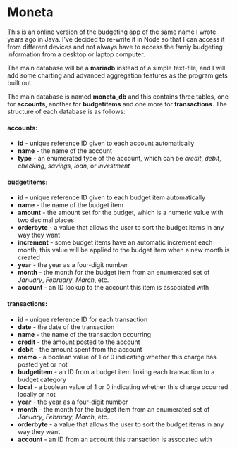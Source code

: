 # Moneta
This is an online version of the budgeting app of the same name I wrote years ago in Java. I've decided 
to re-write it in Node so that I can access it from different devices and not always have to access the 
famiy budgeting information from a desktop or laptop computer.

The main database will be a **mariadb** instead of a simple text-file, and I will add some charting and
advanced aggregation features as the program gets built out.

The main database is named **moneta_db** and this contains three tables, one for **accounts**, another for **budgetitems** and one more for **transactions**. The structure of each database is as follows:

#### accounts:

* **id** - unique reference ID given to each account automatically
* **name** - the name of the account
* **type** - an enumerated type of the account, which can be *credit*, *debit*, *checking*, *savings*, *loan*, or *investment*

#### budgetitems:

* **id** - unique reference ID given to each budget item automatically
* **name** - the name of the budget item
* **amount** - the amount set for the budget, which is a numeric value with two decimal places
* **orderbyte** - a value that allows the user to sort the budget items in any way they want
* **increment** - some budget items have an automatic increment each month, this value will be applied to the budget item when a new month is created
* **year** - the year as a four-digit number
* **month** - the month for the budget item from an enumerated set of *January*, *February*, *March*, etc.
* **account** - an ID lookup to the account this item is associated with

#### transactions:

* **id** - unique reference ID for each transaction
* **date** - the date of the transaction
* **name** - the name of the transaction occurring
* **credit** - the amount posted to the account
* **debit** - the amount spent from the account
* **memo** - a boolean value of 1 or 0 indicating whether this charge has posted yet or not
* **budgetitem** - an ID from a budget item linking each transaction to a budget category
* **local** - a boolean value of 1 or 0 indicating whether this charge occurred locally or not
* **year** - the year as a four-digit number
* **month** - the month for the budget item from an enumerated set of *January*, *February*, *March*, etc.
* **orderbyte** - a value that allows the user to sort the budget items in any way they want
* **account** - an ID from an account this transaction is assocated with

